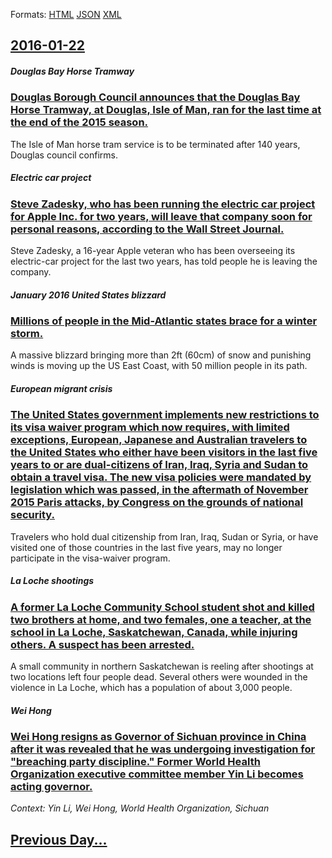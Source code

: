 
Formats: [HTML](2016/01/22/index.html)  [JSON](2016/01/22/index.json)  [XML](2016/01/22/index.xml)  

## [2016-01-22](/news/2016/01/22/index.md)

##### Douglas Bay Horse Tramway
### [Douglas Borough Council announces that the Douglas Bay Horse Tramway, at Douglas, Isle of Man, ran for the last time at the end of the 2015 season. ](/news/2016/01/22/douglas-borough-council-announces-that-the-douglas-bay-horse-tramway-at-douglas-isle-of-man-ran-for-the-last-time-at-the-end-of-the-2015.md)
The Isle of Man horse tram service is to be terminated after 140 years, Douglas council confirms.

##### Electric car project
### [Steve Zadesky, who has been running the electric car project for Apple Inc. for two years, will leave that company soon for personal reasons, according to the Wall Street Journal. ](/news/2016/01/22/steve-zadesky-who-has-been-running-the-electric-car-project-for-apple-inc-for-two-years-will-leave-that-company-soon-for-personal-reasons.md)
Steve Zadesky, a 16-year Apple veteran who has been overseeing its electric-car project for the last two years, has told people he is leaving the company.

##### January 2016 United States blizzard
### [Millions of people in the Mid-Atlantic states brace for a winter storm. ](/news/2016/01/22/millions-of-people-in-the-mid-atlantic-states-brace-for-a-winter-storm.md)
A massive blizzard bringing more than 2ft (60cm) of snow and punishing winds is moving up the US East Coast, with 50 million people in its path.

##### European migrant crisis
### [The United States government implements new restrictions to its visa waiver program which now requires, with limited exceptions, European, Japanese and Australian travelers to the United States who either have been visitors in the last five years to or are dual-citizens of Iran, Iraq, Syria and Sudan to obtain a travel visa. The new visa policies were mandated by legislation which was passed, in the aftermath of November 2015 Paris attacks, by Congress on the grounds of national security. ](/news/2016/01/22/the-united-states-government-implements-new-restrictions-to-its-visa-waiver-program-which-now-requires-with-limited-exceptions-european-j.md)
Travelers who hold dual citizenship from Iran, Iraq, Sudan or Syria, or have visited one of those countries in the last five years, may no longer participate in the visa-waiver program.

##### La Loche shootings
### [A former La Loche Community School student shot and killed two brothers at home, and two females, one a teacher, at the school in La Loche, Saskatchewan, Canada, while injuring others. A suspect has been arrested. ](/news/2016/01/22/a-former-la-loche-community-school-student-shot-and-killed-two-brothers-at-home-and-two-females-one-a-teacher-at-the-school-in-la-loche.md)
A small community in northern Saskatchewan is reeling after shootings at two locations left four people dead. Several others were wounded in the violence in La Loche, which has a population of about 3,000 people.

##### Wei Hong
### [Wei Hong resigns as Governor of Sichuan province in China after it was revealed that he was undergoing investigation for "breaching party discipline." Former World Health Organization executive committee member Yin Li becomes acting governor. ](/news/2016/01/22/wei-hong-resigns-as-governor-of-sichuan-province-in-china-after-it-was-revealed-that-he-was-undergoing-investigation-for-breaching-party-di.md)
_Context: Yin Li, Wei Hong, World Health Organization, Sichuan_

## [Previous Day...](/news/2016/01/21/index.md)

